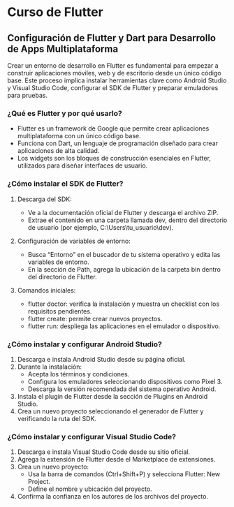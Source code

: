# Curso de Flutter

## Configuración de Flutter y Dart para Desarrollo de Apps Multiplataforma

Crear un entorno de desarrollo en Flutter es fundamental para empezar a construir aplicaciones móviles, web y de escritorio desde un único código base. Este proceso implica instalar herramientas clave como Android Studio y Visual Studio Code, configurar el SDK de Flutter y preparar emuladores para pruebas.

### ¿Qué es Flutter y por qué usarlo?

- Flutter es un framework de Google que permite crear aplicaciones multiplataforma con un único código base.
- Funciona con Dart, un lenguaje de programación diseñado para crear aplicaciones de alta calidad.
- Los widgets son los bloques de construcción esenciales en Flutter, utilizados para diseñar interfaces de usuario.

### ¿Cómo instalar el SDK de Flutter?

1. Descarga del SDK:

   - Ve a la documentación oficial de Flutter y descarga el archivo ZIP.
   - Extrae el contenido en una carpeta llamada dev, dentro del directorio de usuario (por ejemplo, C:\Users\tu_usuario\dev).

2. Configuración de variables de entorno:

   - Busca “Entorno” en el buscador de tu sistema operativo y edita las variables de entorno.
   - En la sección de Path, agrega la ubicación de la carpeta bin dentro del directorio de Flutter.

3. Comandos iniciales:
   - flutter doctor: verifica la instalación y muestra un checklist con los requisitos pendientes.
   - flutter create: permite crear nuevos proyectos.
   - flutter run: despliega las aplicaciones en el emulador o dispositivo.

### ¿Cómo instalar y configurar Android Studio?

1. Descarga e instala Android Studio desde su página oficial.
2. Durante la instalación:
   - Acepta los términos y condiciones.
   - Configura los emuladores seleccionando dispositivos como Pixel 3.
   - Descarga la versión recomendada del sistema operativo Android.
3. Instala el plugin de Flutter desde la sección de Plugins en Android Studio.
4. Crea un nuevo proyecto seleccionando el generador de Flutter y verificando la ruta del SDK.

### ¿Cómo instalar y configurar Visual Studio Code?

1. Descarga e instala Visual Studio Code desde su sitio oficial.
2. Agrega la extensión de Flutter desde el Marketplace de extensiones.
3. Crea un nuevo proyecto:
   - Usa la barra de comandos (Ctrl+Shift+P) y selecciona Flutter: New Project.
   - Define el nombre y ubicación del proyecto.
4. Confirma la confianza en los autores de los archivos del proyecto.
